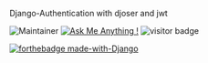 Django-Authentication with djoser and jwt

![Maintainer](https://img.shields.io/badge/maintainer-Tomas-blue)
[![Ask Me Anything !](https://img.shields.io/badge/Ask%20me-anything-1abc9c.svg)](https://GitHub.com/Tomas201513/ama)
![visitor badge](https://visitor-badge.glitch.me/badge?page_id=jwenjian.visitor-badge)



[![forthebadge made-with-Django](http://ForTheBadge.com/images/badges/made-with-python.svg)](https://www.python.org/)
